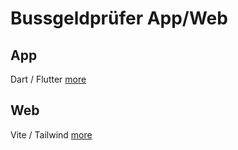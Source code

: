 # Bussgeldprüfer App/Web

## App
Dart / Flutter [more](https://github.com/gbklegal/bussgeldpruefer/blob/main/app/README.md)

## Web
Vite / Tailwind [more](https://github.com/gbklegal/bussgeldpruefer/blob/main/web/README.md)

